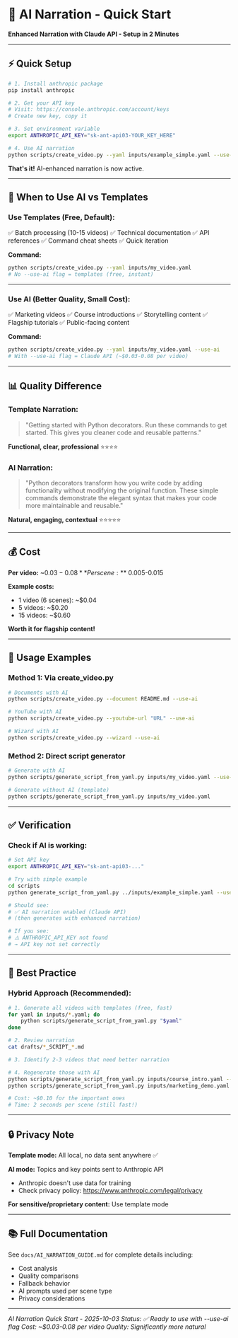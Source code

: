 # 🤖 AI Narration - Quick Start

**Enhanced Narration with Claude API - Setup in 2 Minutes**

---

## ⚡ Quick Setup

```bash
# 1. Install anthropic package
pip install anthropic

# 2. Get your API key
# Visit: https://console.anthropic.com/account/keys
# Create new key, copy it

# 3. Set environment variable
export ANTHROPIC_API_KEY="sk-ant-api03-YOUR_KEY_HERE"

# 4. Use AI narration
python scripts/create_video.py --yaml inputs/example_simple.yaml --use-ai
```

**That's it!** AI-enhanced narration is now active.

---

## 🎯 When to Use AI vs Templates

### **Use Templates (Free, Default):**

✅ Batch processing (10-15 videos)
✅ Technical documentation
✅ API references
✅ Command cheat sheets
✅ Quick iteration

**Command:**
```bash
python scripts/create_video.py --yaml inputs/my_video.yaml
# No --use-ai flag = templates (free, instant)
```

---

### **Use AI (Better Quality, Small Cost):**

✅ Marketing videos
✅ Course introductions
✅ Storytelling content
✅ Flagship tutorials
✅ Public-facing content

**Command:**
```bash
python scripts/create_video.py --yaml inputs/my_video.yaml --use-ai
# With --use-ai flag = Claude API (~$0.03-0.08 per video)
```

---

## 📊 Quality Difference

### **Template Narration:**
> "Getting started with Python decorators. Run these commands to get started. This gives you cleaner code and reusable patterns."

**Functional, clear, professional** ⭐⭐⭐⭐

### **AI Narration:**
> "Python decorators transform how you write code by adding functionality without modifying the original function. These simple commands demonstrate the elegant syntax that makes your code more maintainable and reusable."

**Natural, engaging, contextual** ⭐⭐⭐⭐⭐

---

## 💰 Cost

**Per video:** ~$0.03-0.08
**Per scene:** ~$0.005-0.015

**Example costs:**
- 1 video (6 scenes): ~$0.04
- 5 videos: ~$0.20
- 15 videos: ~$0.60

**Worth it for flagship content!**

---

## 🔧 Usage Examples

### **Method 1: Via create_video.py**

```bash
# Documents with AI
python scripts/create_video.py --document README.md --use-ai

# YouTube with AI
python scripts/create_video.py --youtube-url "URL" --use-ai

# Wizard with AI
python scripts/create_video.py --wizard --use-ai
```

### **Method 2: Direct script generator**

```bash
# Generate with AI
python scripts/generate_script_from_yaml.py inputs/my_video.yaml --use-ai

# Generate without AI (template)
python scripts/generate_script_from_yaml.py inputs/my_video.yaml
```

---

## ✅ Verification

### **Check if AI is working:**

```bash
# Set API key
export ANTHROPIC_API_KEY="sk-ant-api03-..."

# Try with simple example
cd scripts
python generate_script_from_yaml.py ../inputs/example_simple.yaml --use-ai

# Should see:
# ✅ AI narration enabled (Claude API)
# (then generates with enhanced narration)

# If you see:
# ⚠️ ANTHROPIC_API_KEY not found
# → API key not set correctly
```

---

## 🎯 Best Practice

### **Hybrid Approach (Recommended):**

```bash
# 1. Generate all videos with templates (free, fast)
for yaml in inputs/*.yaml; do
    python scripts/generate_script_from_yaml.py "$yaml"
done

# 2. Review narration
cat drafts/*_SCRIPT_*.md

# 3. Identify 2-3 videos that need better narration

# 4. Regenerate those with AI
python scripts/generate_script_from_yaml.py inputs/course_intro.yaml --use-ai
python scripts/generate_script_from_yaml.py inputs/marketing_demo.yaml --use-ai

# Cost: ~$0.10 for the important ones
# Time: 2 seconds per scene (still fast!)
```

---

## 🔒 Privacy Note

**Template mode:** All local, no data sent anywhere ✅

**AI mode:** Topics and key points sent to Anthropic API
- Anthropic doesn't use data for training
- Check privacy policy: https://www.anthropic.com/legal/privacy

**For sensitive/proprietary content:** Use template mode

---

## 📚 Full Documentation

See `docs/AI_NARRATION_GUIDE.md` for complete details including:
- Cost analysis
- Quality comparisons
- Fallback behavior
- AI prompts used per scene type
- Privacy considerations

---

*AI Narration Quick Start - 2025-10-03*
*Status: ✅ Ready to use with --use-ai flag*
*Cost: ~$0.03-0.08 per video*
*Quality: Significantly more natural*
